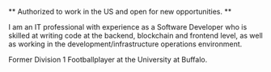  ** Authorized to work in the US and open for new opportunities. **

I am an IT professional with experience as a Software Developer who is skilled at writing code at the backend, blockchain and frontend level, as well as working in the development/infrastructure operations environment.

Former Division 1 Footballplayer at the University at Buffalo.

